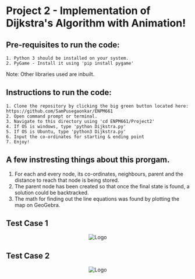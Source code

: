 <h1>Project 2 - Implementation of Dijkstra's Algorithm with Animation!</h1>

  <h2>Pre-requisites to run the code:</h2>

    1. Python 3 should be installed on your system.
    2. PyGame - Install it using 'pip install pygame'

Note:  Other libraries used are inbuilt.</br>

  <h2>Instructions to run the code:</h2>
  
    1. Clone the repository by clicking the big green button located here: https://github.com/SamPusegaonkar/ENPM661
    2. Open command prompt or terminal.
    3. Navigate to this directory using 'cd ENPM661/Project2'
    4. If OS is windows, type 'python Dijkstra.py'
    5. If OS is Ubuntu, type 'python3 Dijkstra.py'
    6. Input the co-ordinates for starting & ending point
    7. Enjoy!


## A few instresting things about this prorgam.
  1. For each and every node, its co-ordinates, neighbours, parent and the distance to reach that node is being stored.
  2. The parent node has been created so that once the final state is found, a solution could be backtracked.
  3. The math for finding out the line equations was found by plotting the map on GeoGebra.

<h2> Test Case 1 </h2>

<p align="center">
  <img src="https://user-images.githubusercontent.com/12711480/110230542-be460a00-7edf-11eb-8b5d-17cbf5621c27.gif" alt="Logo"/>
</p>

<h2> Test Case 2 </h2>

<p align="center">
  <img src="https://user-images.githubusercontent.com/12711480/110238628-af2b8000-7f10-11eb-9862-0c627365af02.gif" alt="Logo"/>
</p>


